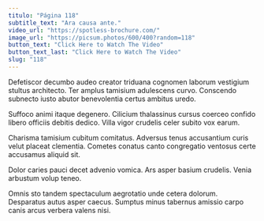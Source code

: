 ```yaml
---
titulo: "Página 118"
subtitle_text: "Ara causa ante."
video_url: "https://spotless-brochure.com/"
image_url: "https://picsum.photos/600/400?random=118"
button_text: "Click Here to Watch The Video"
button_text_last: "Click Here to Watch The Video"
slug: "118"
---
```


Defetiscor decumbo audeo creator triduana cognomen laborum vestigium stultus architecto. Ter amplus tamisium adulescens curvo. Conscendo subnecto iusto abutor benevolentia certus ambitus uredo.

Suffoco animi itaque degenero. Cilicium thalassinus cursus coerceo confido libero officiis debitis dedico. Villa vigor crudelis celer subito vox earum.

Charisma tamisium cubitum comitatus. Adversus tenus accusantium curis velut placeat clementia. Cometes conatus canto congregatio ventosus certe accusamus aliquid sit.

Dolor caries pauci decet advenio vomica. Ars asper basium crudelis. Venia arbustum volup teneo.

Omnis sto tandem spectaculum aegrotatio unde cetera dolorum. Desparatus autus asper caecus. Sumptus minus tabernus amissio carpo canis arcus verbera valens nisi.
